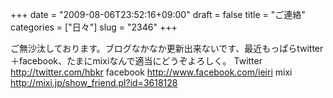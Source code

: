 +++
date = "2009-08-06T23:52:16+09:00"
draft = false
title = "ご連絡"
categories = ["日々"]
slug = "2346"
+++

ご無沙汰しております。ブログなかなか更新出来ないです、最近もっぱらtwitter＋facebook、たまにmixiなんで適当にどうぞよろしく。
Twitter
<a href="http://twitter.com/hbkr" target="_blank">http://twitter.com/hbkr</a>
facebook
<a href="http://www.facebook.com/ieiri" target="_blank">http://www.facebook.com/ieiri</a>
mixi
<a href="http://mixi.jp/show_friend.pl?id=3618128" target="_blank">http://mixi.jp/show_friend.pl?id=3618128</a>
